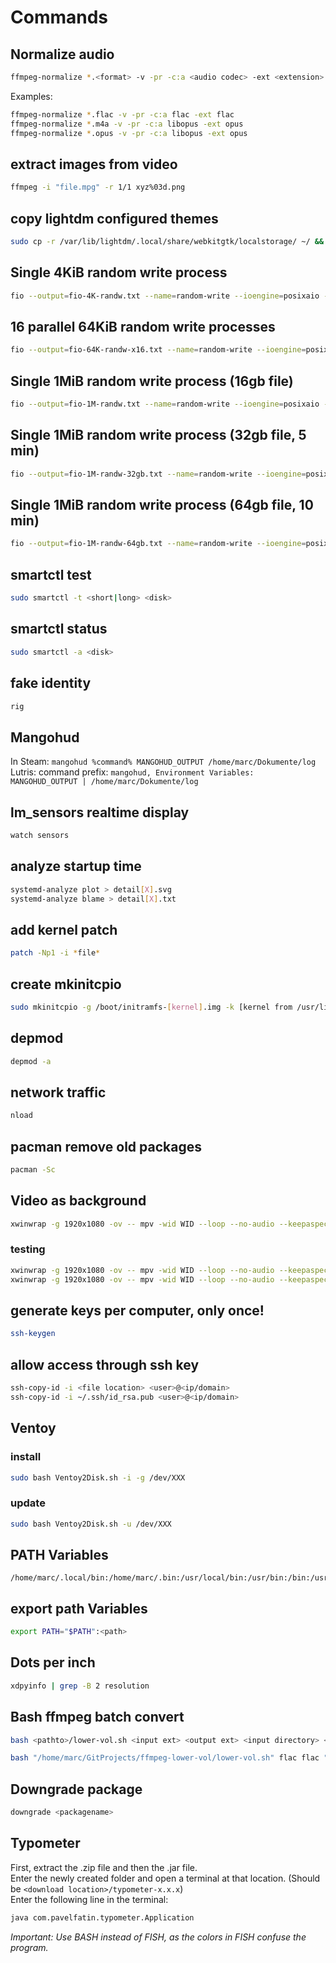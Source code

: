 # Commands

## Normalize audio
```bash
ffmpeg-normalize *.<format> -v -pr -c:a <audio codec> -ext <extension>
```
Examples:
```bash
ffmpeg-normalize *.flac -v -pr -c:a flac -ext flac
ffmpeg-normalize *.m4a -v -pr -c:a libopus -ext opus
ffmpeg-normalize *.opus -v -pr -c:a libopus -ext opus
```

## extract images from video
```bash
ffmpeg -i "file.mpg" -r 1/1 xyz%03d.png
```

## copy lightdm configured themes
```bash
sudo cp -r /var/lib/lightdm/.local/share/webkitgtk/localstorage/ ~/ && sudo chmod -Rv 777 ~/localstorage/
```

## Single 4KiB random write process
```bash
fio --output=fio-4K-randw.txt --name=random-write --ioengine=posixaio --rw=randwrite --bs=4k --size=4g --numjobs=1 --iodepth=1 --runtime=120 --time_based --end_fsync=1
```

## 16 parallel 64KiB random write processes
```bash
fio --output=fio-64K-randw-x16.txt --name=random-write --ioengine=posixaio --rw=randwrite --bs=64k --size=256m --numjobs=16 --iodepth=16 --runtime=120 --time_based --end_fsync=1
```

## Single 1MiB random write process (16gb file)
```bash
fio --output=fio-1M-randw.txt --name=random-write --ioengine=posixaio --rw=randwrite --bs=1m --size=16g --numjobs=1 --iodepth=1 --runtime=120 --time_based --end_fsync=1
```

## Single 1MiB random write process (32gb file, 5 min)
```bash
fio --output=fio-1M-randw-32gb.txt --name=random-write --ioengine=posixaio --rw=randwrite --bs=1m --size=32g --numjobs=1 --iodepth=1 --runtime=300 --time_based --end_fsync=1
```

## Single 1MiB random write process (64gb file, 10 min)
```bash
fio --output=fio-1M-randw-64gb.txt --name=random-write --ioengine=posixaio --rw=randwrite --bs=1m --size=64g --numjobs=1 --iodepth=1 --runtime=600 --time_based --end_fsync=1
```

## smartctl test
```bash
sudo smartctl -t <short|long> <disk>
```

## smartctl status
```bash
sudo smartctl -a <disk>
```

## fake identity
```bash
rig
```

## Mangohud
In Steam: ``` mangohud %command% MANGOHUD_OUTPUT /home/marc/Dokumente/log ```
Lutris: command prefix: ``` mangohud, Environment Variables: MANGOHUD_OUTPUT | /home/marc/Dokumente/log ```

## lm_sensors realtime display
```bash
watch sensors
```

## analyze startup time
```bash
systemd-analyze plot > detail[X].svg
systemd-analyze blame > detail[X].txt
```

## add kernel patch
```bash
patch -Np1 -i *file*
```

## create mkinitcpio
```bash
sudo mkinitcpio -g /boot/initramfs-[kernel].img -k [kernel from /usr/lib/modules]
```

## depmod
```bash
depmod -a
```

## network traffic
```bash
nload
```

## pacman remove old packages
```bash
pacman -Sc
```

## Video as background
```bash
xwinwrap -g 1920x1080 -ov -- mpv -wid WID --loop --no-audio --keepaspect=no --no-osc <file>
```

### testing
```bash
xwinwrap -g 1920x1080 -ov -- mpv -wid WID --loop --no-audio --keepaspect=no --no-osc --vo=gpu /home/marc/Bilder/Backgrounds/Animated\ Backgrounds/Dune/Dune.mp4
xwinwrap -g 1920x1080 -ov -- mpv -wid WID --loop --no-audio --keepaspect=no --no-osc --vo=vaapi /home/marc/Bilder/Backgrounds/Animated\ Backgrounds/Dune/Dune.mp4
```

## generate keys per computer, only once!
```bash
ssh-keygen
```

## allow access through ssh key
```bash
ssh-copy-id -i <file location> <user>@<ip/domain>
ssh-copy-id -i ~/.ssh/id_rsa.pub <user>@<ip/domain>
```

## Ventoy
### install
```bash
sudo bash Ventoy2Disk.sh -i -g /dev/XXX
```
### update
```bash
sudo bash Ventoy2Disk.sh -u /dev/XXX
```

## PATH Variables
```
/home/marc/.local/bin:/home/marc/.bin:/usr/local/bin:/usr/bin:/bin:/usr/local/sbin:/var/lib/flatpak/exports/bin:/usr/lib/jvm/default/bin:/usr/bin/site_perl:/usr/bin/vendor_perl:/usr/bin/core_perl
```

## export path Variables
```bash
export PATH="$PATH":<path>
```

## Dots per inch
```bash
xdpyinfo | grep -B 2 resolution
```

## Bash ffmpeg batch convert
```bash
bash <pathto>/lower-vol.sh <input ext> <output ext> <input directory> <output directory> <other options>
```
```bash
bash "/home/marc/GitProjects/ffmpeg-lower-vol/lower-vol.sh" flac flac "/home/marc/Downloads/newmusik/" "/home/marc/Downloads/newmusik/converted" "-filter:a volume=0.25"
```

## Downgrade package
```bash
downgrade <packagename>
```

## Typometer
First, extract the .zip file and then the .jar file.  
Enter the newly created folder and open a terminal at that location. (Should be `<download location>/typometer-x.x.x`)  
Enter the following line in the terminal:  
```bash
java com.pavelfatin.typometer.Application
```

*Important: Use BASH instead of FISH, as the colors in FISH confuse the program.*  

